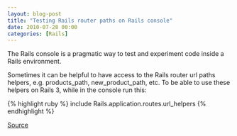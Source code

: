 ```yaml
---
layout: blog-post
title: "Testing Rails router paths on Rails console"
date: 2010-07-28 00:00
categories: [Rails]
---
```

The Rails console is a pragmatic way to test and experiment code inside a Rails environment.

Sometimes it can be helpful to have access to the Rails router url paths helpers, e.g. products_path, new_product_path, etc. To be able to use these helpers on Rails 3, while in the console run this:

{% highlight ruby %}
include Rails.application.routes.url_helpers
{% endhighlight %}

[Source](https://rails.lighthouseapp.com/projects/8994/tickets/4749-actioncontrollerurlwriter-removed-without-deprecation)
